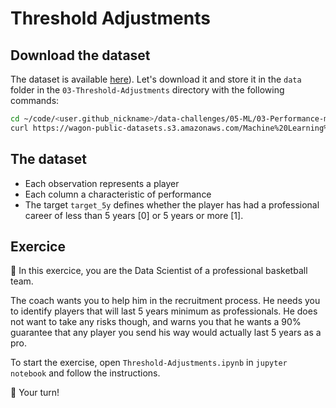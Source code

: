 # Threshold Adjustments

## Download the dataset

The dataset is available [here](https://wagon-public-datasets.s3.amazonaws.com/Machine%20Learning%20Datasets/ML_Player_performance.csv)). Let's download it and store it in the `data` folder in the `03-Threshold-Adjustments` directory with the following commands:

```bash
cd ~/code/<user.github_nickname>/data-challenges/05-ML/03-Performance-metrics/03-Threshold-Adjustments
curl https://wagon-public-datasets.s3.amazonaws.com/Machine%20Learning%20Datasets/ML_Player_performance.csv > data/player_performances.csv
```

## The dataset

- Each observation represents a player
- Each column a characteristic of performance
- The target `target_5y` defines whether the player has had a professional career of less than 5 years [0] or 5 years or more [1].

## Exercice

🎯 In this exercice, you are the Data Scientist of a professional basketball team.

The coach wants you to help him in the recruitment process. He needs you to identify players that will last 5 years minimum as professionals. He does not want to take any risks though, and warns you that he wants a 90% guarantee that any player you send his way would actually last 5 years as a pro.

To start the exercise, open `Threshold-Adjustments.ipynb` in `jupyter notebook` and follow the instructions.

🚀 Your turn!


